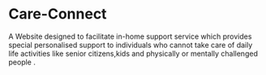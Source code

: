 # Care-Connect
A Website designed to facilitate in-home support service which provides special personalised support to individuals who cannot take care of daily life activities like senior citizens,kids and physically or mentally  challenged people .
